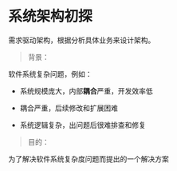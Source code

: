 # 系统架构初探

需求驱动架构，根据分析具体业务来设计架构。



> 背景：

软件系统复杂问题，例如：

- 系统规模庞大，内部**耦合**严重，开发效率低

- 耦合严重，后续修改和扩展困难

- 系统逻辑复杂，出问题后很难排查和修复

  

> 目的：

为了解决软件系统复杂度问题而提出的一个解决方案
